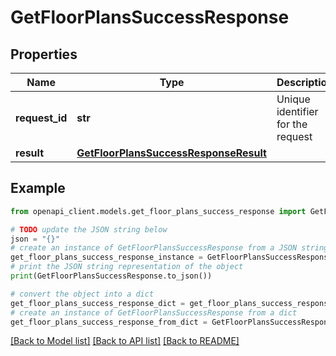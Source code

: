# GetFloorPlansSuccessResponse


## Properties

Name | Type | Description | Notes
------------ | ------------- | ------------- | -------------
**request_id** | **str** | Unique identifier for the request | 
**result** | [**GetFloorPlansSuccessResponseResult**](GetFloorPlansSuccessResponseResult.md) |  | 

## Example

```python
from openapi_client.models.get_floor_plans_success_response import GetFloorPlansSuccessResponse

# TODO update the JSON string below
json = "{}"
# create an instance of GetFloorPlansSuccessResponse from a JSON string
get_floor_plans_success_response_instance = GetFloorPlansSuccessResponse.from_json(json)
# print the JSON string representation of the object
print(GetFloorPlansSuccessResponse.to_json())

# convert the object into a dict
get_floor_plans_success_response_dict = get_floor_plans_success_response_instance.to_dict()
# create an instance of GetFloorPlansSuccessResponse from a dict
get_floor_plans_success_response_from_dict = GetFloorPlansSuccessResponse.from_dict(get_floor_plans_success_response_dict)
```
[[Back to Model list]](../README.md#documentation-for-models) [[Back to API list]](../README.md#documentation-for-api-endpoints) [[Back to README]](../README.md)


